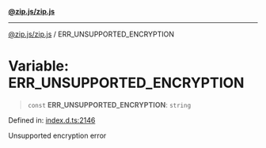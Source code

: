 [**@zip.js/zip.js**](../README.md)

***

[@zip.js/zip.js](../globals.md) / ERR\_UNSUPPORTED\_ENCRYPTION

# Variable: ERR\_UNSUPPORTED\_ENCRYPTION

> `const` **ERR\_UNSUPPORTED\_ENCRYPTION**: `string`

Defined in: [index.d.ts:2146](https://github.com/gildas-lormeau/zip.js/blob/3fe977a027ef9183833f51be22c11dda80bcb12f/index.d.ts#L2146)

Unsupported encryption error

